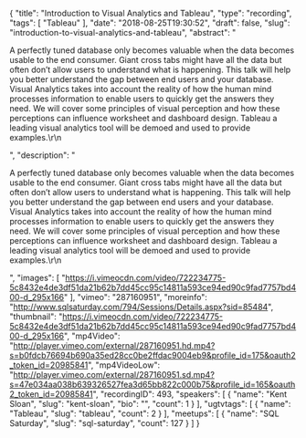 {
  "title": "Introduction to Visual Analytics and Tableau",
  "type": "recording",
  "tags": [
    "Tableau"
  ],
  "date": "2018-08-25T19:30:52",
  "draft": false,
  "slug": "introduction-to-visual-analytics-and-tableau",
  "abstract": "<p>A perfectly tuned database only becomes valuable when the data becomes usable to the end consumer. Giant cross tabs might have all the data but often don’t allow users to understand what is happening. This talk will help you better understand the gap between end users and your database. Visual Analytics takes into account the reality of how the human mind processes information to enable users to quickly get the answers they need. We will cover some principles of visual perception and how these perceptions can influence worksheet and dashboard design. Tableau a leading visual analytics tool will be demoed and used to provide examples.\r\n</p>",
  "description": "<p>A perfectly tuned database only becomes valuable when the data becomes usable to the end consumer. Giant cross tabs might have all the data but often don’t allow users to understand what is happening. This talk will help you better understand the gap between end users and your database. Visual Analytics takes into account the reality of how the human mind processes information to enable users to quickly get the answers they need. We will cover some principles of visual perception and how these perceptions can influence worksheet and dashboard design. Tableau a leading visual analytics tool will be demoed and used to provide examples.\r\n</p>",
  "images": [
    "https://i.vimeocdn.com/video/722234775-5c8432e4de3df51da21b62b7dd45cc95c14811a593ce94ed90c9fad7757bd400-d_295x166"
  ],
  "vimeo": "287160951",
  "moreinfo": "http://www.sqlsaturday.com/794/Sessions/Details.aspx?sid=85484",
  "thumbnail": "https://i.vimeocdn.com/video/722234775-5c8432e4de3df51da21b62b7dd45cc95c14811a593ce94ed90c9fad7757bd400-d_295x166",
  "mp4Video": "http://player.vimeo.com/external/287160951.hd.mp4?s=b0fdcb76694b690a35ed28cc0be2ffdac9004eb9&profile_id=175&oauth2_token_id=20985841",
  "mp4VideoLow": "http://player.vimeo.com/external/287160951.sd.mp4?s=47e034aa038b639326527fea3d65bb822c000b75&profile_id=165&oauth2_token_id=20985841",
  "recordingID": 493,
  "speakers": [
    {
      "name": "Kent Sloan",
      "slug": "kent-sloan",
      "bio": "",
      "count": 1
    }
  ],
  "ugtvtags": [
    {
      "name": "Tableau",
      "slug": "tableau",
      "count": 2
    }
  ],
  "meetups": [
    {
      "name": "SQL Saturday",
      "slug": "sql-saturday",
      "count": 127
    }
  ]
}